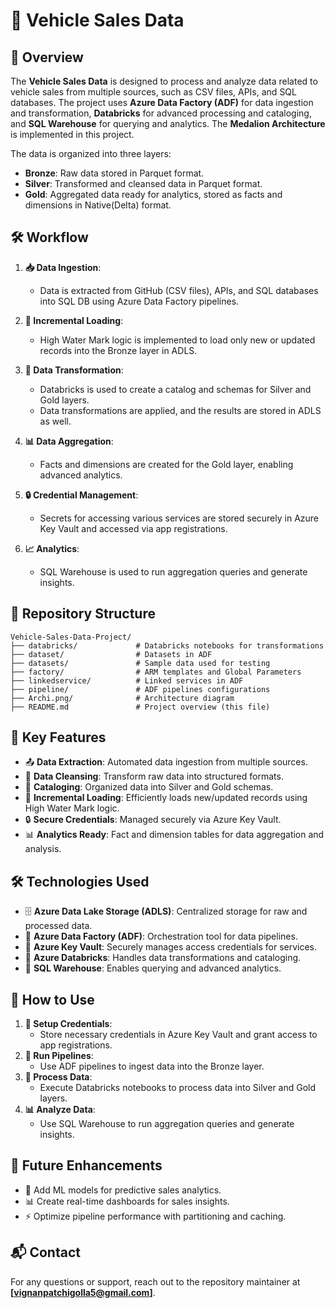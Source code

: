 # 🚗 Vehicle Sales Data

## 🌟 Overview

The **Vehicle Sales Data** is designed to process and analyze data related to vehicle sales from multiple sources, such as CSV files, APIs, and SQL databases. The project uses **Azure Data Factory (ADF)** for data ingestion and transformation, **Databricks** for advanced processing and cataloging, and **SQL Warehouse** for querying and analytics. The **Medalion Architecture** is implemented in this project.

The data is organized into three layers:
- **Bronze**: Raw data stored in Parquet format.
- **Silver**: Transformed and cleansed data in Parquet format.
- **Gold**: Aggregated data ready for analytics, stored as facts and dimensions in Native(Delta) format.

## 🛠️ Workflow

1. **📥 Data Ingestion**:
   - Data is extracted from GitHub (CSV files), APIs, and SQL databases into SQL DB using Azure Data Factory pipelines.

2. **🔄 Incremental Loading**:
   - High Water Mark logic is implemented to load only new or updated records into the Bronze layer in ADLS.

3. **📂 Data Transformation**:
   - Databricks is used to create a catalog and schemas for  Silver and Gold layers.
   - Data transformations are applied, and the results are stored in ADLS as well.

4. **📊 Data Aggregation**:
   - Facts and dimensions are created for the Gold layer, enabling advanced analytics.

5. **🔒 Credential Management**:
   - Secrets for accessing various services are stored securely in Azure Key Vault and accessed via app registrations.

6. **📈 Analytics**:
   - SQL Warehouse is used to run aggregation queries and generate insights.

## 📂 Repository Structure
```plain.text
Vehicle-Sales-Data-Project/
├── databricks/             # Databricks notebooks for transformations
├── dataset/                # Datasets in ADF
├── datasets/               # Sample data used for testing
├── factory/                # ARM templates and Global Parameters
├── linkedservice/          # Linked services in ADF
├── pipeline/               # ADF pipelines configurations
├── Archi.png/              # Architecture diagram
├── README.md               # Project overview (this file)
```
## 🚀 Key Features

- 📤 **Data Extraction**: Automated data ingestion from multiple sources.
- 🧹 **Data Cleansing**: Transform raw data into structured formats.
- 📜 **Cataloging**: Organized data into Silver and Gold schemas.
- 🔁 **Incremental Loading**: Efficiently loads new/updated records using High Water Mark logic.
- 🔒 **Secure Credentials**: Managed securely via Azure Key Vault.
- 📊 **Analytics Ready**: Fact and dimension tables for data aggregation and analysis.

## 🛠️ Technologies Used
- 🗄️ **Azure Data Lake Storage (ADLS)**: Centralized storage for raw and processed data.
- 🔄 **Azure Data Factory (ADF)**: Orchestration tool for data pipelines.
- 🔐 **Azure Key Vault**: Securely manages access credentials for services.
- 🧪 **Azure Databricks**: Handles data transformations and cataloging.
- 📜 **SQL Warehouse**: Enables querying and advanced analytics.

## 🚀 How to Use
1. **🔑 Setup Credentials**:
   - Store necessary credentials in Azure Key Vault and grant access to app registrations.
2. **🔄 Run Pipelines**:
   - Use ADF pipelines to ingest data into the Bronze layer.
3. **📂 Process Data**:
   - Execute Databricks notebooks to process data into Silver and Gold layers.
4. **📊 Analyze Data**:
   - Use SQL Warehouse to run aggregation queries and generate insights.

## 🌟 Future Enhancements
- 🧠 Add ML models for predictive sales analytics.
- 📊 Create real-time dashboards for sales insights.
- ⚡ Optimize pipeline performance with partitioning and caching.

## 📬 Contact
For any questions or support, reach out to the repository maintainer at **[vignanpatchigolla5@gmail.com]**.
